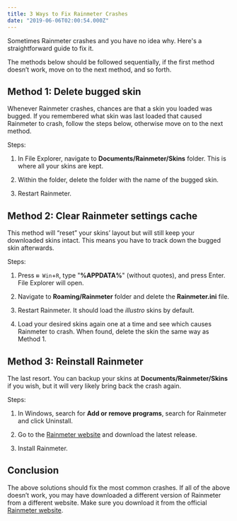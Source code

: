 ```yaml
---
title: 3 Ways to Fix Rainmeter Crashes
date: "2019-06-06T02:00:54.000Z"
---
```


Sometimes Rainmeter crashes and you have no idea why. Here's a straightforward guide to fix it.

<!-- endexcerpt -->

The methods below should be followed sequentially, if the first method doesn’t work, move on to the next method, and so forth.

## Method 1: Delete bugged skin

Whenever Rainmeter crashes, chances are that a skin you loaded was bugged. If you remembered what skin was last loaded that caused Rainmeter to crash, follow the steps below, otherwise move on to the next method.

Steps:

1. In File Explorer, navigate to **Documents/Rainmeter/Skins** folder. This is where all your skins are kept.

2. Within the folder, delete the folder with the name of the bugged skin.

3. Restart Rainmeter.

## Method 2: Clear Rainmeter settings cache

This method will “reset” your skins’ layout but will still keep your downloaded skins intact. This means you have to track down the bugged skin afterwards.

Steps:

1. Press `⊞ Win`+`R`, type "**%APPDATA%**" (without quotes), and press Enter. File Explorer will open.

2. Navigate to **Roaming/Rainmeter** folder and delete the **Rainmeter.ini** file.

3. Restart Rainmeter. It should load the _illustro_ skins by default.

4. Load your desired skins again one at a time and see which causes Rainmeter to crash. When found, delete the skin the same way as Method 1.

## Method 3: Reinstall Rainmeter

The last resort. You can backup your skins at **Documents/Rainmeter/Skins** if you wish, but it will very likely bring back the crash again.

Steps:

1. In Windows, search for **Add or remove programs**, search for Rainmeter and click Uninstall.

2. Go to the [Rainmeter website][rainmeter] and download the latest release.

3. Install Rainmeter.

## Conclusion

The above solutions should fix the most common crashes. If all of the above doesn’t work, you may have downloaded a different version of Rainmeter from a different website. Make sure you download it from the official [Rainmeter website][rainmeter].

[rainmeter]: https://www.rainmeter.net
